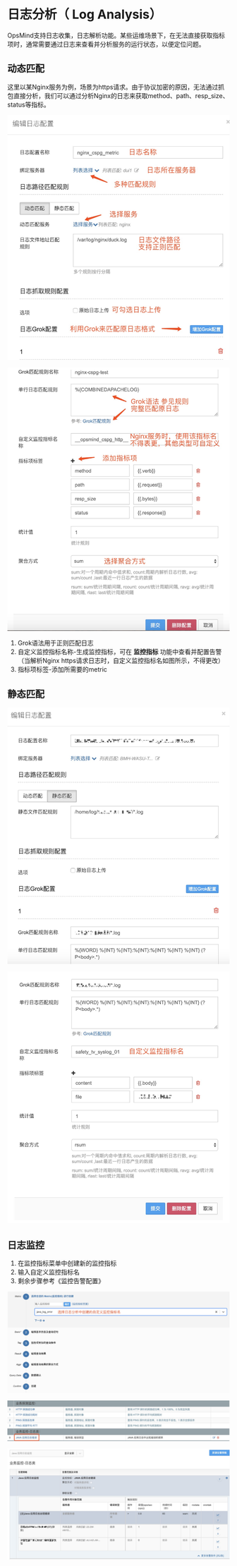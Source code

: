 # 日志分析（ Log Analysis）

OpsMind支持日志收集，日志解析功能。某些运维场景下，在无法直接获取指标项时，通常需要通过日志来查看并分析服务的运行状态，以便定位问题。

## 动态匹配

这里以某Nginx服务为例，场景为https请求。由于协议加密的原因，无法通过抓包直接分析，我们可以通过分析Nginx的日志来获取method、path、resp\_size、status等指标。

![](.gitbook/assets/ri-zhi-fen-xi-dong-tai-pi-pei-1.png)

![](.gitbook/assets/ri-zhi-fen-xi-dong-tai-pi-pei-2.png)

1. Grok语法用于正则匹配日志
2. 自定义监控指标名称-生成监控指标，可在 **监控指标** 功能中查看并配置告警（当解析Nginx https请求日志时，自定义监控指标名如图所示，不得更改）
3. 指标项标签-添加所需要的metric

## 静态匹配

![](.gitbook/assets/ri-zhi-fen-xi-jing-tai-pi-pei-1.png)

![](.gitbook/assets/ri-zhi-fen-xi-jing-tai-pi-pei-2.png)

## 日志监控

1. 在监控指标菜单中创建新的监控指标
2. 输入自定义监控指标名
3. 剩余步骤参考《监控告警配置》

![](.gitbook/assets/ri-zhi-fen-xi-jian-kong-zhi-biao-1.png)

![](.gitbook/assets/ri-zhi-fen-xi-jian-kong-zhi-biao-2.png)

![](.gitbook/assets/ri-zhi-fen-xi-jian-kong-zhi-biao-3.png)



